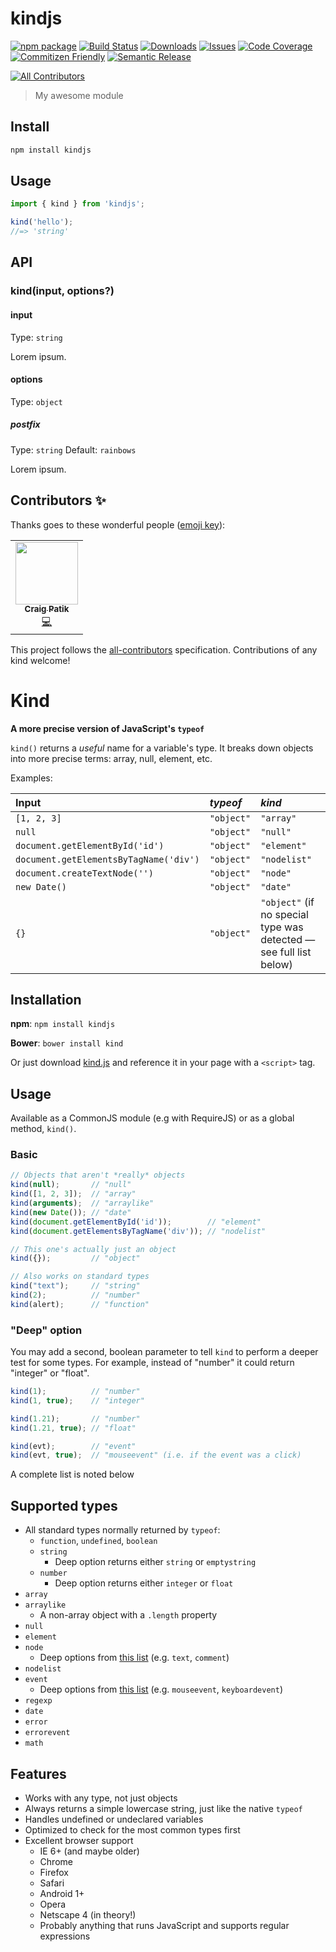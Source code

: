 # kindjs

[![npm package][npm-img]][npm-url]
[![Build Status][build-img]][build-url]
[![Downloads][downloads-img]][downloads-url]
[![Issues][issues-img]][issues-url]
[![Code Coverage][codecov-img]][codecov-url]
[![Commitizen Friendly][commitizen-img]][commitizen-url]
[![Semantic Release][semantic-release-img]][semantic-release-url]

<!-- ALL-CONTRIBUTORS-BADGE:START - Do not remove or modify this section -->

[![All Contributors](https://img.shields.io/badge/all_contributors-1-orange.svg?style=flat-square)](#contributors-)

<!-- ALL-CONTRIBUTORS-BADGE:END -->

> My awesome module

## Install

```bash
npm install kindjs
```

## Usage

```ts
import { kind } from 'kindjs';

kind('hello');
//=> 'string'
```

## API

### kind(input, options?)

#### input

Type: `string`

Lorem ipsum.

#### options

Type: `object`

##### postfix

Type: `string`
Default: `rainbows`

Lorem ipsum.

[build-img]: https://github.com/patik/typescript-npm-package-template/actions/workflows/release.yml/badge.svg
[build-url]: https://github.com/patik/typescript-npm-package-template/actions/workflows/release.yml
[downloads-img]: https://img.shields.io/npm/dt/typescript-npm-package-template
[downloads-url]: https://www.npmtrends.com/typescript-npm-package-template
[npm-img]: https://img.shields.io/npm/v/typescript-npm-package-template
[npm-url]: https://www.npmjs.com/package/typescript-npm-package-template
[issues-img]: https://img.shields.io/github/issues/patik/typescript-npm-package-template
[issues-url]: https://github.com/patik/typescript-npm-package-template/issues
[codecov-img]: https://codecov.io/gh/patik/typescript-npm-package-template/branch/main/graph/badge.svg
[codecov-url]: https://codecov.io/gh/patik/typescript-npm-package-template
[semantic-release-img]: https://img.shields.io/badge/%20%20%F0%9F%93%A6%F0%9F%9A%80-semantic--release-e10079.svg
[semantic-release-url]: https://github.com/semantic-release/semantic-release
[commitizen-img]: https://img.shields.io/badge/commitizen-friendly-brightgreen.svg
[commitizen-url]: http://commitizen.github.io/cz-cli/

## Contributors ✨

Thanks goes to these wonderful people ([emoji key](https://allcontributors.org/docs/en/emoji-key)):

<!-- ALL-CONTRIBUTORS-LIST:START - Do not remove or modify this section -->
<!-- prettier-ignore-start -->
<!-- markdownlint-disable -->
<table>
  <tr>
    <td align="center"><a href="https://patik.com"><img src="https://avatars.githubusercontent.com/u/9534477?v=4?s=100" width="100px;" alt=""/><br /><sub><b>Craig Patik</b></sub></a><br /><a href="https://github.com/patik/typescript-npm-package-template/commits?author=patik" title="Code">💻</a></td>
  </tr>
</table>

<!-- markdownlint-restore -->
<!-- prettier-ignore-end -->

<!-- ALL-CONTRIBUTORS-LIST:END -->

This project follows the [all-contributors](https://github.com/all-contributors/all-contributors) specification. Contributions of any kind welcome!

# Kind

**A more precise version of JavaScript's `typeof`**

`kind()` returns a *useful* name for a variable's type. It breaks down objects into more precise terms: array, null, element, etc.

Examples:

| Input | *typeof* | *kind* |
|:---------------|:--------|:------------|
| `[1, 2, 3]` | `"object"` | `"array"` |
| `null` | `"object"` | `"null"` |
| `document.getElementById('id')` | `"object"` | `"element"` |
| `document.getElementsByTagName('div')` | `"object"` | `"nodelist"` |
| `document.createTextNode('')` | `"object"` | `"node"` |
| `new Date()` | `"object"` | `"date"` |
| `{}` | `"object"` | `"object"` (if no special type was detected &mdash; see full list below) |

## Installation

**npm**: `npm install kindjs`

**Bower**: `bower install kind`

Or just download [kind.js](https://github.com/patik/kind/blob/master/kind.js) and reference it in your page with a `<script>` tag.

## Usage

Available as a CommonJS module (e.g with RequireJS) or as a global method, `kind()`.

### Basic

```js
// Objects that aren't *really* objects
kind(null);       // "null"
kind([1, 2, 3]);  // "array"
kind(arguments);  // "arraylike"
kind(new Date()); // "date"
kind(document.getElementById('id'));        // "element"
kind(document.getElementsByTagName('div')); // "nodelist"

// This one's actually just an object
kind({});         // "object"

// Also works on standard types
kind("text");     // "string"
kind(2);          // "number"
kind(alert);      // "function"
```

### "Deep" option

You may add a second, boolean parameter to tell `kind` to perform a deeper test for some types. For example, instead of "number" it could return "integer" or "float".

```js
kind(1);          // "number"
kind(1, true);    // "integer"

kind(1.21);       // "number"
kind(1.21, true); // "float"

kind(evt);        // "event"
kind(evt, true);  // "mouseevent" (i.e. if the event was a click)
```

A complete list is noted below

## Supported types

- All standard types normally returned by `typeof`:
    + `function`, `undefined`, `boolean`
    + `string`
        * Deep option returns either `string` or `emptystring`
    + `number`
        * Deep option returns either `integer` or `float`
- `array`
- `arraylike`
    + A non-array object with a `.length` property
- `null`
- `element`
- `node`
    + Deep options from [this list](https://developer.mozilla.org/en-US/docs/Web/API/Node.nodeType) (e.g. `text`, `comment`)
- `nodelist`
- `event`
    + Deep options from [this list](https://developer.mozilla.org/en-US/docs/Web/Events) (e.g. `mouseevent`, `keyboardevent`)
- `regexp`
- `date`
- `error`
- `errorevent`
- `math`

## Features

- Works with any type, not just objects
- Always returns a simple lowercase string, just like the native `typeof`
- Handles undefined or undeclared variables
- Optimized to check for the most common types first
- Excellent browser support
    + IE 6+ (and maybe older)
    + Chrome
    + Firefox
    + Safari
    + Android 1+
    + Opera
    + Netscape 4 (in theory!)
    + Probably anything that runs JavaScript and supports regular expressions
